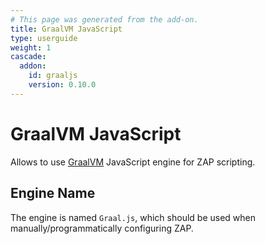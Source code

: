 ```yaml
---
# This page was generated from the add-on.
title: GraalVM JavaScript
type: userguide
weight: 1
cascade:
  addon:
    id: graaljs
    version: 0.10.0
---
```


# GraalVM JavaScript

Allows to use [GraalVM](https://www.graalvm.org/) JavaScript engine for ZAP scripting.

## Engine Name

The engine is named `Graal.js`, which should be used when manually/programmatically configuring ZAP.
